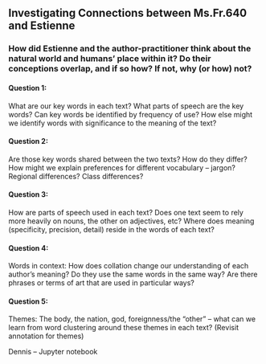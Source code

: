 ## Investigating Connections between Ms.Fr.640 and Estienne

### How did Estienne and the author-practitioner think about the natural world and humans’ place within it? Do their conceptions overlap, and if so how? If not, why (or how) not?

#### Question 1: 

What are our key words in each text? What parts of speech are the key words? Can key words be identified by frequency of use? How else might we identify words with significance to the meaning of the text?

#### Question 2: 
Are those key words shared between the two texts? How do they differ? How might we explain preferences for different vocabulary – jargon? Regional differences? Class differences?

#### Question 3: 
How are parts of speech used in each text? Does one text seem to rely more heavily on nouns, the other on adjectives, etc? Where does meaning (specificity, precision, detail) reside in the words of each text?

#### Question 4: 
Words in context: How does collation change our understanding of each author’s meaning? Do they use the same words in the same way? Are there phrases or terms of art that are used in particular ways?

#### Question 5: 
Themes: The body, the nation, god, foreignness/the “other” – what can we learn from word clustering around these themes in each text? (Revisit annotation for themes)

Dennis – Jupyter notebook
